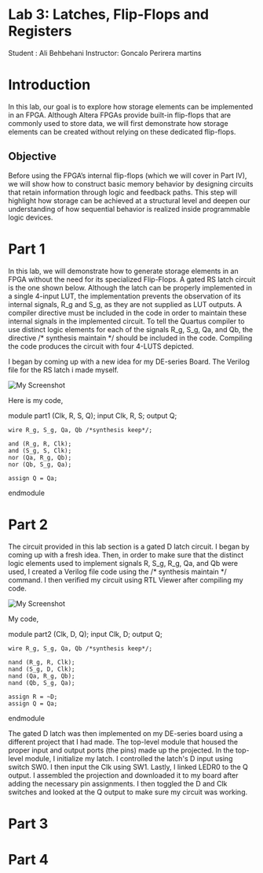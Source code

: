 # Lab 3: Latches, Flip-Flops and Registers



Student : Ali Behbehani
Instructor: Goncalo Perirera martins


# Introduction

In this lab, 
our goal is to explore how storage elements can be implemented in an FPGA. 
Although Altera FPGAs provide built-in flip-flops that are commonly used 
to store data, we will first demonstrate how storage elements can be created
without relying on these dedicated flip-flops.


## Objective

Before using the FPGA’s internal flip-flops (which we will cover in Part IV),
we will show how to construct basic memory behavior by designing circuits that
retain information through logic and feedback paths.
This step will highlight how storage can be achieved at a structural level and
deepen our understanding of how sequential behavior is realized inside programmable logic devices.




# Part 1

In this lab, we will demonstrate how to generate storage elements in an FPGA without the need for its specialized Flip-Flops.
A gated RS latch circuit is the one shown below. Although the latch can be properly implemented in a single 4-input LUT, 
the implementation prevents the observation of its internal signals, R_g and S_g, as they are not supplied as LUT outputs.
A compiler directive must be included in the code in order to maintain these internal signals in the implemented circuit.
To tell the Quartus compiler to use distinct logic elements for each of the signals R_g, S_g, Qa, and Qb, the directive /* synthesis maintain */ 
should be included in the code. Compiling the code produces the circuit with four 4-LUTS depicted.



I began by coming up with a new idea for my DE-series Board.  The Verilog file for the RS latch i made myself.

![My Screenshot](SC1.png)


Here is my code,

module part1 (Clk, R, S, Q);
    input Clk, R, S;
    output Q;

    wire R_g, S_g, Qa, Qb /*synthesis keep*/;

    and (R_g, R, Clk);
    and (S_g, S, Clk);
    nor (Qa, R_g, Qb);
    nor (Qb, S_g, Qa);

    assign Q = Qa;
endmodule





# Part 2 


The circuit provided in this lab section is a gated D latch circuit.
I began by coming up with a fresh idea. Then, in order to make sure
that the distinct logic elements used to implement signals R, S_g, R_g, Qa, and Qb were used, 
I created a Verilog file code using the /* synthesis maintain */ command.
I then verified my circuit using RTL Viewer after compiling my code.


![My Screenshot](SC2.png) 





My code, 

module part2 (Clk, D, Q);
    input Clk, D;
    output Q;

    wire R_g, S_g, Qa, Qb /*synthesis keep*/;

    nand (R_g, R, Clk);
    nand (S_g, D, Clk);
    nand (Qa, R_g, Qb);
    nand (Qb, S_g, Qa);

    assign R = ~D;
    assign Q = Qa;
endmodule


The gated D latch was then implemented on my DE-series board using a different project that I had made.
The top-level module that housed the proper input and output ports (the pins) made up the projected. 
In the top-level module, I initialize my latch.  I controlled the latch's D input using switch SW0. 
I then input the Clk using SW1.  Lastly, I linked LEDR0 to the Q output.
I assembled the projection and downloaded it to my board after adding the necessary pin assignments. 
I then toggled the D and Clk switches and looked at the Q output to make sure my circuit was working.



# Part 3



# Part 4 






